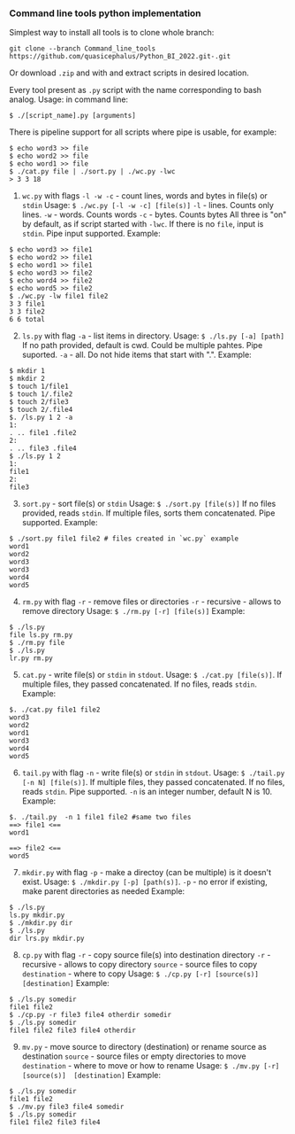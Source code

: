 ### Command line tools python implementation
Simplest way to install all tools is to clone whole branch:
```
git clone --branch Command_line_tools https://github.com/quasicephalus/Python_BI_2022.git-.git

```
Or download `.zip` and with and extract scripts in desired location.

Every tool present as `.py` script with the name corresponding to bash analog.
Usage: in command line:
```
$ ./[script_name].py [arguments]
```
There is pipeline support for all scripts where pipe is usable, for example:
```
$ echo word3 >> file
$ echo word2 >> file
$ echo word1 >> file
$ ./cat.py file | ./sort.py | ./wc.py -lwc
> 3 3 18
```
1. `wc.py` with flags `-l -w -c` - count lines, words and bytes in file(s) or `stdin`
Usage: `$ ./wc.py [-l -w -c] [file(s)]`
`-l` - lines. Counts only lines.
`-w` - words. Counts words
`-c` - bytes. Counts bytes
All three is "on" by default, as if script started with `-lwc`.
If there is no `file`, input is `stdin`. Pipe input supported.
Example:
```
$ echo word3 >> file1
$ echo word2 >> file1
$ echo word1 >> file1
$ echo word3 >> file2
$ echo word4 >> file2
$ echo word5 >> file2
$ ./wc.py -lw file1 file2
3 3 file1
3 3 file2
6 6 total
```
2. `ls.py` with flag `-a` - list items in directory.
Usage: `$ ./ls.py [-a] [path]`
If no path provided, default is cwd. Could be multiple pahtes. Pipe suported. 
`-a` - all. Do not hide items that start with ".".
Example:
```
$ mkdir 1
$ mkdir 2
$ touch 1/file1
$ touch 1/.file2
$ touch 2/file3
$ touch 2/.file4
$. /ls.py 1 2 -a
1: 
. .. file1 .file2
2:
. .. file3 .file4
$ ./ls.py 1 2 
1:
file1
2:
file3
```
3. `sort.py` - sort file(s) or `stdin`
Usage:  `$ ./sort.py [file(s)]`
If no files provided, reads `stdin`. If multiple files, sorts them concatenated. Pipe supported.
Example:
```
$ ./sort.py file1 file2 # files created in `wc.py` example
word1
word2
word3
word3
word4
word5
```
4. `rm.py` with flag `-r` - remove files or directories
`-r` - recursive - allows to remove directory
Usage: `$ ./rm.py [-r] [file(s)]`
Example:
```
$ ./ls.py
file ls.py rm.py
$ ./rm.py file
$ ./ls.py
lr.py rm.py
```
5. `cat.py` - write file(s) or `stdin` in `stdout`.
Usage: `$ ./cat.py [file(s)]`. If multiple files, they passed concatenated. If no files, reads `stdin`.
Example: 
```
$. ./cat.py file1 file2
word3
word2
word1
word3
word4
word5
```
6. `tail.py` with flag `-n` - write file(s) or `stdin` in `stdout`.
Usage: `$ ./tail.py [-n N] [file(s)]`. If multiple files, they passed concatenated. If no files, reads `stdin`. Pipe supported.
`-n` is an integer number, default N is 10.
Example: 
```
$. ./tail.py  -n 1 file1 file2 #same two files
==> file1 <==
word1

==> file2 <==
word5
```
7. `mkdir.py` with flag `-p` - make a directoy (can be multiple) is it doesn't exist.
Usage: `$ ./mkdir.py [-p] [path(s)]`.
`-p` - no error if existing, make parent directories as needed
Example:
```
$ ./ls.py
ls.py mkdir.py
$ ./mkdir.py dir
$ ./ls.py
dir lrs.py mkdir.py
```
8. `cp.py` with flag `-r` - copy source file(s) into destination directory
`-r` - recursive - allows to copy directory
`source` - source files to copy
`destination` - where to copy
Usage: `$ ./cp.py [-r] [source(s)]  [destination]`
Example:
```
$ ./ls.py somedir
file1 file2
$ ./cp.py -r file3 file4 otherdir somedir
$ ./ls.py somedir
file1 file2 file3 file4 otherdir
```
9.  `mv.py` - move source to directory (destination) or rename source as destination
`source` - source files or empty directories to move
`destination` - where to move or how to rename
Usage: `$ ./mv.py [-r] [source(s)]  [destination]`
Example:
```
$ ./ls.py somedir
file1 file2
$ ./mv.py file3 file4 somedir
$ ./ls.py somedir
file1 file2 file3 file4
```
